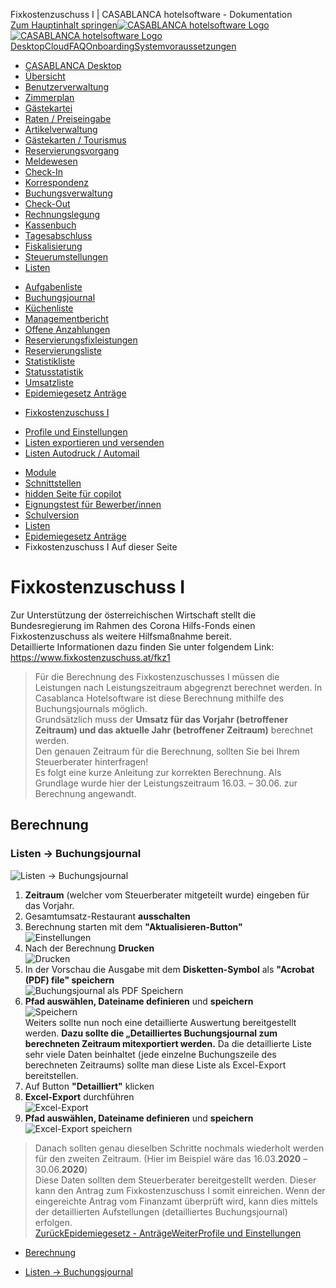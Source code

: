 Fixkostenzuschuss I | CASABLANCA hotelsoftware - Dokumentation  
[Zum Hauptinhalt springen](https://docs.casablanca.at/desktop/lists/epidemic_law/fixed_cost_grand1/#__docusaurus_skipToContent_fallback)[![CASABLANCA hotelsoftware Logo](https://docs.casablanca.at/img/logo.png) ![CASABLANCA hotelsoftware Logo](https://docs.casablanca.at/img/Casablanca_LOGO_2022_neg.png)](https://docs.casablanca.at/) [Desktop](https://docs.casablanca.at/desktop/desktop/)[Cloud](https://docs.casablanca.at/cloud/cloud_systems/)[FAQ](https://docs.casablanca.at/faq)[Onboarding](https://docs.casablanca.at/onboarding/fiscalization)[Systemvoraussetzungen](https://docs.casablanca.at/system_requirements)  
* [CASABLANCA Desktop](https://docs.casablanca.at/desktop/desktop/)
* [Übersicht](https://docs.casablanca.at/desktop/interface/)
* [Benutzerverwaltung](https://docs.casablanca.at/desktop/user_management/)
* [Zimmerplan](https://docs.casablanca.at/desktop/room_plan/)
* [Gästekartei](https://docs.casablanca.at/desktop/guest_profile/)
* [Raten / Preiseingabe](https://docs.casablanca.at/desktop/raten/)
* [Artikelverwaltung](https://docs.casablanca.at/desktop/articles/)
* [Gästekarten / Tourismus](https://docs.casablanca.at/desktop/guest_cards/)
* [Reservierungsvorgang](https://docs.casablanca.at/desktop/reservation_process/)
* [Meldewesen](https://docs.casablanca.at/desktop/registration/)
* [Check-In](https://docs.casablanca.at/desktop/check_in/)
* [Korrespondenz](https://docs.casablanca.at/desktop/correspondence/)
* [Buchungsverwaltung](https://docs.casablanca.at/desktop/account/)
* [Check-Out](https://docs.casablanca.at/desktop/check-out/)
* [Rechnungslegung](https://docs.casablanca.at/desktop/accounting/)
* [Kassenbuch](https://docs.casablanca.at/desktop/cashbook/)
* [Tagesabschluss](https://docs.casablanca.at/desktop/daily_closing/)
* [Fiskalisierung](https://docs.casablanca.at/desktop/fiscalization/)
* [Steuerumstellungen](https://docs.casablanca.at/desktop/tax_changes/)
* [Listen](https://docs.casablanca.at/desktop/lists/)
+ [Aufgabenliste](https://docs.casablanca.at/desktop/lists/todolist/)
+ [Buchungsjournal](https://docs.casablanca.at/desktop/lists/booking_journal/)
+ [Küchenliste](https://docs.casablanca.at/desktop/lists/catering_list/)
+ [Managementbericht](https://docs.casablanca.at/desktop/lists/managementreport/)
+ [Offene Anzahlungen](https://docs.casablanca.at/desktop/lists/deposit_list/)
+ [Reservierungsfixleistungen](https://docs.casablanca.at/desktop/lists/fixed_reservation_services/)
+ [Reservierungsliste](https://docs.casablanca.at/desktop/lists/reservationlist/)
+ [Statistikliste](https://docs.casablanca.at/desktop/lists/statistiklist/)
+ [Statusstatistik](https://docs.casablanca.at/desktop/lists/statusstatistic/)
+ [Umsatzliste](https://docs.casablanca.at/desktop/lists/saleslist/)
+ [Epidemiegesetz Anträge](https://docs.casablanca.at/desktop/lists/epidemic_law/)
- [Fixkostenzuschuss I](https://docs.casablanca.at/desktop/lists/epidemic_law/fixed_cost_grand1)
+ [Profile und Einstellungen](https://docs.casablanca.at/desktop/lists/settings/)
+ [Listen exportieren und versenden](https://docs.casablanca.at/desktop/lists/list_export/)
+ [Listen Autodruck / Automail](https://docs.casablanca.at/desktop/lists/list_autoprint_automail/)
* [Module](https://docs.casablanca.at/desktop/module/)
* [Schnittstellen](https://docs.casablanca.at/desktop/interfaces/)
* [hidden Seite für copilot](https://docs.casablanca.at/desktop/hidden_copilot)
* [Eignungstest für Bewerber/innen](https://docs.casablanca.at/desktop/qualification)
* [Schulversion](https://docs.casablanca.at/desktop/schoolversion)  
* [Listen](https://docs.casablanca.at/desktop/lists/)
* [Epidemiegesetz Anträge](https://docs.casablanca.at/desktop/lists/epidemic_law/)
* Fixkostenzuschuss I
Auf dieser Seite

# Fixkostenzuschuss I  
Zur Unterstützung der österreichischen Wirtschaft stellt die Bundesregierung im Rahmen des Corona Hilfs-Fonds einen Fixkostenzuschuss als weitere Hilfsmaßnahme bereit.  
Detaillierte Informationen dazu finden Sie unter folgendem Link: <https://www.fixkostenzuschuss.at/fkz1>  
> Für die Berechnung des Fixkostenzuschusses I müssen die Leistungen nach Leistungszeitraum abgegrenzt berechnet werden. In Casablanca Hotelsoftware ist diese Berechnung mithilfe des Buchungsjournals möglich.  
Grundsätzlich muss der **Umsatz für das Vorjahr (betroffener Zeitraum) und das aktuelle Jahr (betroffener Zeitraum)** berechnet werden.  
> Den genauen Zeitraum für die Berechnung, sollten Sie bei Ihrem Steuerberater hinterfragen!  
Es folgt eine kurze Anleitung zur korrekten Berechnung. Als Grundlage wurde hier der Leistungszeitraum 16.03. – 30.06. zur Berechnung angewandt.

## Berechnung[](https://docs.casablanca.at/desktop/lists/epidemic_law/fixed_cost_grand1/#berechnung "Direkter Link zu Berechnung")  
### Listen -> Buchungsjournal[](https://docs.casablanca.at/desktop/lists/epidemic_law/fixed_cost_grand1/#listen---buchungsjournal "Direkter Link zu Listen -> Buchungsjournal")  
![Listen -&gt; Buchungsjournal](https://docs.casablanca.at/assets/images/salesstatistic-19a04a1ac16bf4806cc6740b1ed0863d.png "Listen -> Buchungsjournal")  
1. **Zeitraum** (welcher vom Steuerberater mitgeteilt wurde) eingeben für das Vorjahr.
2. Gesamtumsatz-Restaurant **ausschalten**
3. Berechnung starten mit dem **"Aktualisieren-Button"**  
![Einstellungen](https://docs.casablanca.at/assets/images/settings-e7f752ef954a30668571a6121caa9468.png "Einstellungen")
4. Nach der Berechnung **Drucken**  
![Drucken](https://docs.casablanca.at/assets/images/print-281c2fa911826448f418b860df08e7e8.png "Drucken")
5. In der Vorschau die Ausgabe mit dem **Disketten-Symbol** als **"Acrobat (PDF) file" speichern**  
![Buchungsjournal als PDF Speichern](https://docs.casablanca.at/assets/images/save_pdf-c58c913548d7acef43950baed7b6cf82.png "Buchungsjournal als PDF Speichern")
6. **Pfad auswählen, Dateiname definieren** und **speichern**  
![Speichern](https://docs.casablanca.at/assets/images/save-dee5f2ceebcb949129665898ec7272ea.png "Speichern")  
Weiters sollte nun noch eine detaillierte Auswertung bereitgestellt werden. **Dazu sollte die „Detailliertes Buchungsjournal zum berechneten Zeitraum mitexportiert werden.** Da die detaillierte Liste sehr viele Daten beinhaltet (jede einzelne Buchungszeile des berechneten Zeitraums) sollte man diese Liste als Excel-Export bereitstellen.  
1. Auf Button **"Detailliert"** klicken
2. **Excel-Export** durchführen  
![Excel-Export](https://docs.casablanca.at/assets/images/excel_export-eafc9b7878fd87c6008f6e36da1aeda1.png "Excel-Export")
3. **Pfad auswählen, Dateiname definieren** und **speichern**  
![Excel-Export speichern](https://docs.casablanca.at/assets/images/save_excel_export-72cc23d2e35e87c76f6629bb63c88b3c.png "Excel-Export speichern")  
> Danach sollten genau dieselben Schritte nochmals wiederholt werden für den zweiten Zeitraum. (Hier im Beispiel wäre das 16.03.**2020** – 30.06.**2020**)  
Diese Daten sollten dem Steuerberater bereitgestellt werden. Dieser kann den Antrag zum Fixkostenzuschuss I somit einreichen. Wenn der eingereichte Antrag vom Finanzamt überprüft wird, kann dies mittels der detaillierten Aufstellungen (detailliertes Buchungsjournal) erfolgen.  
[ZurückEpidemiegesetz - Anträge](https://docs.casablanca.at/desktop/lists/epidemic_law/)[WeiterProfile und Einstellungen](https://docs.casablanca.at/desktop/lists/settings/)  
* [Berechnung](https://docs.casablanca.at/desktop/lists/epidemic_law/fixed_cost_grand1/#berechnung)
+ [Listen -> Buchungsjournal](https://docs.casablanca.at/desktop/lists/epidemic_law/fixed_cost_grand1/#listen---buchungsjournal)